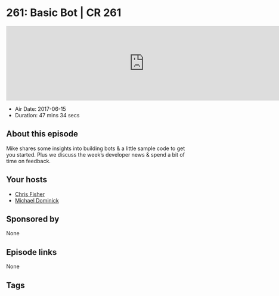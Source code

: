 # 261: Basic Bot | CR 261

<iframe src="https://player.fireside.fm/v2/MLf2ZzhC+yIE4ladM?theme=dark" width="740" height="200" frameborder="0" scrolling="no"></iframe>

* Air Date: 2017-06-15
* Duration: 47 mins 34 secs

## About this episode

Mike shares some insights into building bots & a little sample code to get you started. Plus we discuss the week’s developer news & spend a bit of time on feedback.

## Your hosts
* [Chris Fisher](https://coder.show/hosts/chrislas)
* [Michael Dominick](https://coder.show/hosts/michael)

## Sponsored by

None



## Episode links

None



## Tags

